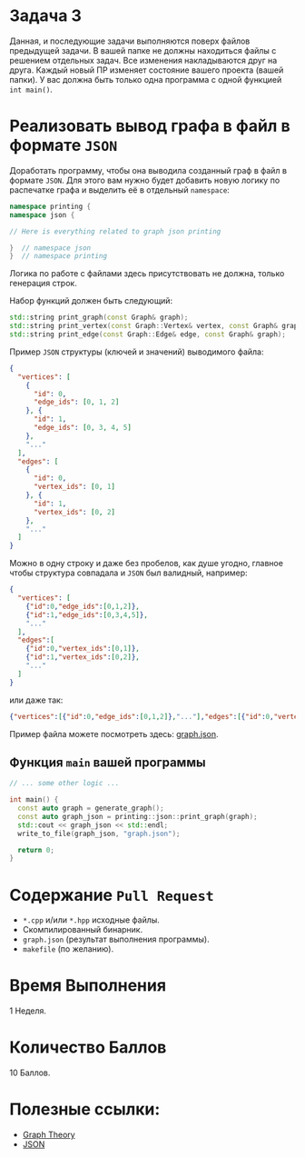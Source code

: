 # Задача 3

Данная, и последующие задачи выполняются поверх файлов предыдущей задачи.
В вашей папке не должны находиться файлы с решением отдельных задач.
Все изменения накладываются друг на друга.
Каждый новый ПР изменяет состояние вашего проекта (вашей папки).
У вас должна быть только одна программа с одной функцией `int main()`.

# Реализовать вывод графа в файл в формате `JSON`

Доработать программу, чтобы она выводила созданный граф в файл в формате `JSON`.
Для этого вам нужно будет добавить новую логику по распечатке графа и выделить её в отдельный `namespace`:
```cpp
namespace printing {
namespace json {

// Here is everything related to graph json printing

}  // namespace json
}  // namespace printing
```
Логика по работе с файлами здесь присутствовать не должна, только генерация строк.

Набор функций должен быть следующий:
```cpp
std::string print_graph(const Graph& graph);
std::string print_vertex(const Graph::Vertex& vertex, const Graph& graph);
std::string print_edge(const Graph::Edge& edge, const Graph& graph);
```

Пример `JSON` структуры (ключей и значений) выводимого файла:
```json
{
  "vertices": [
    {
      "id": 0,
      "edge_ids": [0, 1, 2]
    }, {
      "id": 1,
      "edge_ids": [0, 3, 4, 5]
    },
    "..."
  ],
  "edges": [
    {
      "id": 0,
      "vertex_ids": [0, 1]
    }, {
      "id": 1,
      "vertex_ids": [0, 2]
    },
    "..."
  ]
}
```

Можно в одну строку и даже без пробелов, как душе угодно, главное чтобы структура совпадала и `JSON` был валидный, например:
```json
{
  "vertices": [
    {"id":0,"edge_ids":[0,1,2]},
    {"id":1,"edge_ids":[0,3,4,5]},
    "..."
  ],
  "edges":[
    {"id":0,"vertex_ids":[0,1]},
    {"id":1,"vertex_ids":[0,2]},
    "..."
  ]
}
```

или даже так:
```json
{"vertices":[{"id":0,"edge_ids":[0,1,2]},"..."],"edges":[{"id":0,"vertex_ids":[0,1]},"..."]}
```

Пример файла можете посмотреть здесь: [graph.json](graph.json).

## Функция `main` вашей программы

```cpp
// ... some other logic ...

int main() {
  const auto graph = generate_graph();
  const auto graph_json = printing::json::print_graph(graph);
  std::cout << graph_json << std::endl;
  write_to_file(graph_json, "graph.json");

  return 0;
}
```

# Содержание `Pull Request`

- `*.cpp` и/или `*.hpp` исходные файлы.
- Скомпилированный бинарник.
- `graph.json` (результат выполнения программы).
- `makefile` (по желанию).

# Время Выполнения

1 Неделя.

# Количество Баллов

10 Баллов.

# Полезные ссылки:
- [Graph Theory](https://en.wikipedia.org/wiki/Graph_theory)
- [JSON](https://en.wikipedia.org/wiki/JSON)
